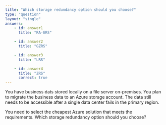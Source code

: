 ```yaml
---
title: "Which storage redundancy option should you choose?"
type: "question"
layout: "single"
answers:
    - id: answer1
      title: "RA-GRS"

    - id: answer2
      title: "GZRS"

    - id: answer3
      title: "LRS"

    - id: answer4
      title: "ZRS"
      correct: true
---
```


You have business dats stored locally on a file server on-premises. You plan to migrate the business data to an Azure storage account. The data still needs to be accessible after a single data center fails in the primary region. 

You need to select the cheapest Azure solution that meets the requirements. Which storage redundancy option should you choose?

